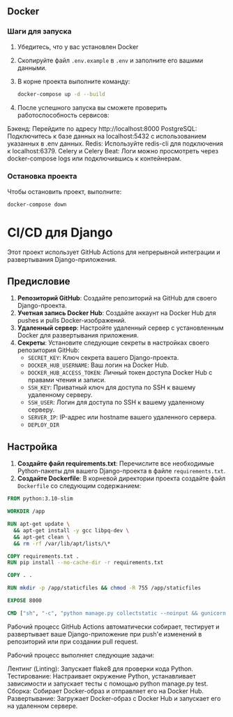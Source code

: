 ## Docker

### Шаги для запуска

1. Убедитесь, что у вас установлен Docker
2. Скопируйте файл `.env.example` в `.env` и заполните его вашими данными.
3. В корне проекта выполните команду:

   ```bash
   docker-compose up -d --build
   ```
4. После успешного запуска вы сможете проверить работоспособность сервисов:

Бэкенд: Перейдите по адресу http://localhost:8000
PostgreSQL: Подключитесь к базе данных на localhost:5432 с использованием указанных в .env данных.
Redis: Используйте redis-cli для подключения к localhost:6379.
Celery и Celery Beat: Логи можно просмотреть через docker-compose logs или подключившись к контейнерам.
### Остановка проекта
Чтобы остановить проект, выполните:
```bash
docker-compose down
````
# CI/CD для Django

Этот проект использует GitHub Actions для непрерывной интеграции и развертывания Django-приложения.

## Предисловие

1. **Репозиторий GitHub**: Создайте репозиторий на GitHub для своего Django-проекта.
2. **Учетная запись Docker Hub**: Создайте аккаунт на Docker Hub для pushes и pulls Docker-изображений.
3. **Удаленный сервер**: Настройте удаленный сервер с установленным Docker для развертывания приложения.
4. **Секреты**: Установите следующие секреты в настройках своего репозитория GitHub:
   - `SECRET_KEY`: Ключ секрета вашего Django-проекта.
   - `DOCKER_HUB_USERNAME`: Ваш логин на Docker Hub.
   - `DOCKER_HUB_ACCESS_TOKEN`: Личный токен доступа Docker Hub с правами чтения и записи.
   - `SSH_KEY`: Приватный ключ для доступа по SSH к вашему удаленному серверу.
   - `SSH_USER`: Логин для доступа по SSH к вашему удаленному серверу.
   - `SERVER_IP`: IP-адрес или hostname вашего удаленного сервера.
   - `DEPLOY_DIR`

## Настройка

1. **Создайте файл requirements.txt**: Перечислите все необходимые Python-пакеты для вашего Django-проекта в файле `requirements.txt`.
2. **Создайте Dockerfile**: В корневой директории проекта создайте файл `Dockerfile` со следующим содержанием:

```Dockerfile
FROM python:3.10-slim

WORKDIR /app

RUN apt-get update \
  && apt-get install -y gcc libpq-dev \
  && apt-get clean \
  && rm -rf /var/lib/apt/lists/\*

COPY requirements.txt .
RUN pip install --no-cache-dir -r requirements.txt

COPY . .

RUN mkdir -p /app/staticfiles && chmod -R 755 /app/staticfiles

EXPOSE 8000

CMD ["sh", "-c", "python manage.py collectstatic --noinput && gunicorn config.wsgi:application --bind 0.0.0.0:8000"]
```
Рабочий процесс GitHub Actions автоматически собирает, тестирует и развертывает ваше Django-приложение при push'е изменений в репозиторий или при создании pull request.

Рабочий процесс выполняет следующие задачи:

Лентинг (Linting): Запускает flake8 для проверки кода Python.
Тестирование: Настраивает окружение Python, устанавливает зависимости и запускает тесты с помощью python manage.py test.
Сборка: Собирает Docker-образ и отправляет его на Docker Hub.
Развертывание: Загружает Docker-образ с Docker Hub и запускает его на удаленном сервере.
